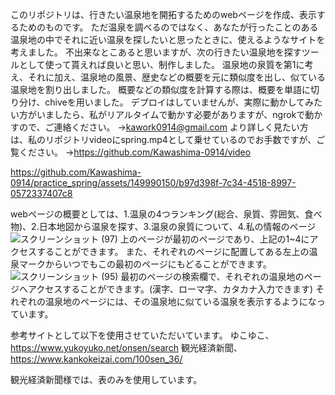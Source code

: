 このリポジトリは、行きたい温泉地を開拓するためのwebページを作成、表示するためのものです。
ただ温泉を調べるのではなく、あなたが行ったことのある温泉地の中でそれに近い温泉を探したいと思ったときに、使えるようなサイトを考えました。
不出来なとこあると思いますが、次の行きたい温泉地を探すツールとして使って貰えれば良いと思い、制作しました。
温泉地の泉質を第1に考え、それに加え、温泉地の風景、歴史などの概要を元に類似度を出し、似ている温泉地を割り出しました。
概要などの類似度を計算する際は、概要を単語に切り分け、chiveを用いました。
デプロイはしていませんが、実際に動かしてみたい方がいましたら、私がリアルタイムで動かす必要がありますが、ngrokで動かすので、ご連絡ください。
→kawork0914@gmail.com
より詳しく見たい方は、私のリポジトリvideoにspring.mp4として乗せているのでお手数ですが、ご覧ください。
→https://github.com/Kawashima-0914/video

https://github.com/Kawashima-0914/practice_spring/assets/149990150/b97d398f-7c34-4518-8997-0572337407c8





webページの概要としては、1.温泉の4つランキング(総合、泉質、雰囲気、食べ物)、2.日本地図から温泉を探す、3.温泉の泉質について、4.私の情報のページ
![スクリーンショット (97)](https://github.com/Kawashima-0914/practice_spring/assets/149990150/73a5f5f8-e9d0-4d41-bfd8-e5009647bd99)
上のページが最初のページであり、上記の1~4にアクセスすることができます。
また、それぞれのページに配置してある左上の温泉マークからいつでもこの最初のページにもどることができます。
![スクリーンショット (95)](https://github.com/Kawashima-0914/practice_spring/assets/149990150/bb99e1fd-4cca-41b4-84bc-e4b5e422fd5b)
最初のページの検索欄で、それぞれの温泉地のページへアクセスすることができます。(漢字、ローマ字、カタカナ入力できます)
それぞれの温泉地のページには、その温泉地に似ている温泉を表示するようになっています。

参考サイトとして以下を使用させていただいています。
ゆこゆこ、https://www.yukoyuko.net/onsen/search
観光経済新聞、https://www.kankokeizai.com/100sen_36/

観光経済新聞様では、表のみを使用しています。





